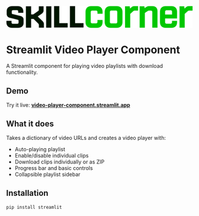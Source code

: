 ![SkillCorner Logo](skillcorner_logo.png)
# Streamlit Video Player Component

A Streamlit component for playing video playlists with download functionality.

## Demo

Try it live: **[video-player-component.streamlit.app](https://video-player-component.streamlit.app)**

## What it does

Takes a dictionary of video URLs and creates a video player with:
- Auto-playing playlist
- Enable/disable individual clips
- Download clips individually or as ZIP
- Progress bar and basic controls
- Collapsible playlist sidebar

## Installation

```bash
pip install streamlit